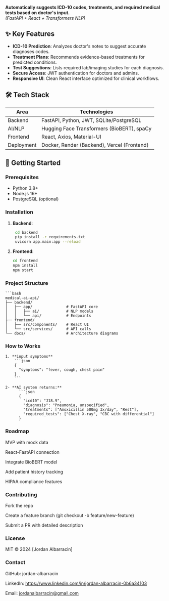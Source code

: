 **Automatically suggests ICD-10 codes, treatments, and required medical tests based on doctor's input.**  
*(FastAPI + React + Transformers NLP)*

## ✨ Key Features
- **ICD-10 Prediction**: Analyzes doctor's notes to suggest accurate diagnoses codes.
- **Treatment Plans**: Recommends evidence-based treatments for predicted conditions.
- **Test Suggestions**: Lists required lab/imaging studies for each diagnosis.
- **Secure Access**: JWT authentication for doctors and admins.
- **Responsive UI**: Clean React interface optimized for clinical workflows.

## 🛠️ Tech Stack
| **Area**       | **Technologies**                                |
|----------------|-----------------------------------------------|
| Backend        | FastAPI, Python, JWT, SQLite/PostgreSQL      |
| AI/NLP         | Hugging Face Transformers (BioBERT), spaCy   |
| Frontend       | React, Axios, Material-UI                    |
| Deployment     | Docker, Render (Backend), Vercel (Frontend) |

## 🚀 Getting Started

### Prerequisites
- Python 3.8+
- Node.js 16+
- PostgreSQL (optional)

### Installation
1. **Backend**:
   ```bash
    cd backend
    pip install -r requirements.txt
    uvicorn app.main:app --reload   
2. **Frontend**:
    ```bash
    cd frontend
    npm install
    npm start

### Project Structure
    ```bash
    medical-ai-api/
    ├── backend/
    │   ├── app/               # FastAPI core
    │   │   ├── ai/            # NLP models
    │   │   └── api/           # Endpoints
    ├── frontend/
    │   ├── src/components/    # React UI
    │   └── src/services/      # API calls
    └── docs/                  # Architecture diagrams

### How to Works

    1. **input symptoms**
        ```json
        {
          "symptoms": "fever, cough, chest pain"
        }
        ```

    2- **AI system returns:**
          ```json
          {
            "icd10": "J18.9",
            "diagnosis": "Pneumonia, unspecified",
            "treatments": ["Amoxicillin 500mg 3x/day", "Rest"],
            "required_tests": ["Chest X-ray", "CBC with differential"]
          }

### Roadmap
MVP with mock data

React-FastAPI connection

Integrate BioBERT model

Add patient history tracking

HIPAA compliance features

### Contributing
Fork the repo

Create a feature branch (git checkout -b feature/new-feature)

Submit a PR with detailed description

 ### License
MIT © 2024 [Jordan Albarracin]

### Contact
GitHub: jordan-albarracin

LinkedIn: https://www.linkedin.com/in/jordan-albarracin-0b6a34103

Email: jordanalbarracin@gmail.com


